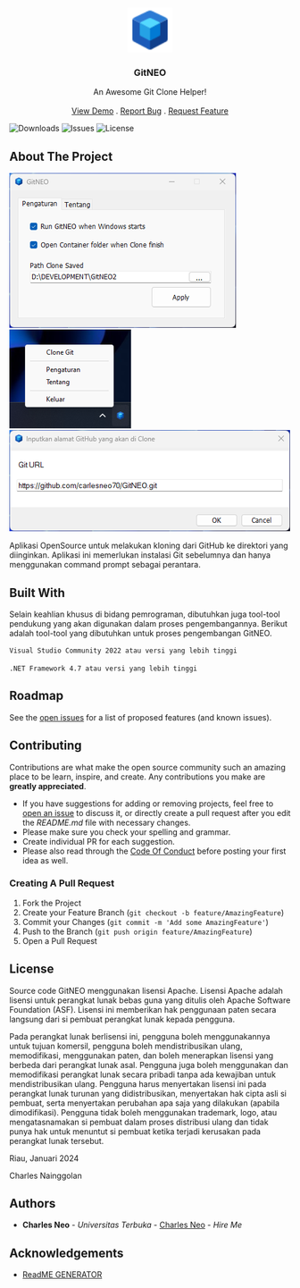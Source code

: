 <br/>
<p align="center">
  <a href="https://github.com/carlesneo70/GitNEO">
    <img src="images/logo.png" alt="Logo" width="80" height="80">
  </a>

  <h3 align="center">GitNEO</h3>

  <p align="center">
    An Awesome Git Clone Helper!
    <br/>
    <br/>
    <a href="https://github.com/carlesneo70/GitNEO">View Demo</a>
    .
    <a href="https://github.com/carlesneo70/GitNEO/issues">Report Bug</a>
    .
    <a href="https://github.com/carlesneo70/GitNEO/issues">Request Feature</a>
  </p>
</p>

![Downloads](https://img.shields.io/github/downloads/carlesneo70/GitNEO/total) ![Issues](https://img.shields.io/github/issues/carlesneo70/GitNEO) ![License](https://img.shields.io/github/license/carlesneo70/GitNEO) 

## About The Project

![Screen Shot](images/Screen1.png)
![Screen Shot](images/Screen3.png)
![Screen Shot](images/Screen2.png)

Aplikasi OpenSource untuk melakukan kloning dari GitHub ke direktori yang diinginkan. Aplikasi ini memerlukan instalasi Git sebelumnya dan hanya menggunakan command prompt sebagai perantara.

## Built With

Selain keahlian khusus di bidang pemrograman, dibutuhkan juga tool-tool pendukung yang akan digunakan dalam proses pengembangannya. Berikut adalah tool-tool yang dibutuhkan untuk proses pengembangan GitNEO.

    Visual Studio Community 2022 atau versi yang lebih tinggi

    .NET Framework 4.7 atau versi yang lebih tinggi

## Roadmap

See the [open issues](https://github.com/carlesneo70/GitNEO/issues) for a list of proposed features (and known issues).

## Contributing

Contributions are what make the open source community such an amazing place to be learn, inspire, and create. Any contributions you make are **greatly appreciated**.
* If you have suggestions for adding or removing projects, feel free to [open an issue](https://github.com/carlesneo70/GitNEO/issues/new) to discuss it, or directly create a pull request after you edit the *README.md* file with necessary changes.
* Please make sure you check your spelling and grammar.
* Create individual PR for each suggestion.
* Please also read through the [Code Of Conduct](https://github.com/carlesneo70/GitNEO/blob/main/CODE_OF_CONDUCT.md) before posting your first idea as well.

### Creating A Pull Request

1. Fork the Project
2. Create your Feature Branch (`git checkout -b feature/AmazingFeature`)
3. Commit your Changes (`git commit -m 'Add some AmazingFeature'`)
4. Push to the Branch (`git push origin feature/AmazingFeature`)
5. Open a Pull Request

## License

Source code GitNEO menggunakan lisensi Apache. Lisensi Apache adalah lisensi untuk perangkat lunak bebas guna yang ditulis oleh Apache Software Foundation (ASF). Lisensi ini memberikan hak penggunaan paten secara langsung dari si pembuat perangkat lunak kepada pengguna.

Pada perangkat lunak berlisensi ini, pengguna boleh menggunakannya untuk tujuan komersil, pengguna boleh mendistribusikan ulang, memodifikasi, menggunakan paten, dan boleh menerapkan lisensi yang berbeda dari perangkat lunak asal. Pengguna juga boleh menggunakan dan memodifikasi perangkat lunak secara pribadi tanpa ada kewajiban untuk mendistribusikan ulang. Pengguna harus menyertakan lisensi ini pada perangkat lunak turunan yang didistribusikan, menyertakan hak cipta asli si pembuat, serta menyertakan perubahan apa saja yang dilakukan (apabila dimodifikasi). Pengguna tidak boleh menggunakan trademark, logo, atau mengatasnamakan si pembuat dalam proses distribusi ulang dan tidak punya hak untuk menuntut si pembuat ketika terjadi kerusakan pada perangkat lunak tersebut.

Riau, Januari 2024

Charles Nainggolan

## Authors

* **Charles Neo** - *Universitas Terbuka* - [Charles Neo](https://github.com/carlesneo70/) - *Hire Me*

## Acknowledgements

* [ReadME GENERATOR](https://readme.shaankhan.dev/)
